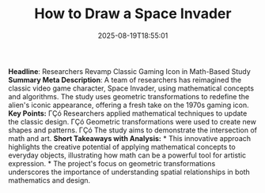 ﻿---
title: "How to Draw a Space Invader"
date: "2025-08-19T18:55:01"
category: "Markets"
summary: ""
slug: "how to draw a space invader"
source_urls:
  - "https://muffinman.io/blog/invaders/"
seo:
  title: "How to Draw a Space Invader | Hash n Hedge"
  description: ""
  keywords: ["news", "markets", "brief"]
---
**Headline**: Researchers Revamp Classic Gaming Icon in Math-Based Study  **Summary Meta Description**: A team of researchers has reimagined the classic video game character, Space Invader, using mathematical concepts and algorithms. The study uses geometric transformations to redefine the alien's iconic appearance, offering a fresh take on the 1970s gaming icon.  **Key Points:**  ΓÇó Researchers applied mathematical techniques to update the classic design. ΓÇó Geometric transformations were used to create new shapes and patterns. ΓÇó The study aims to demonstrate the intersection of math and art.  **Short Takeaways with Analysis:**  * This innovative approach highlights the creative potential of applying mathematical concepts to everyday objects, illustrating how math can be a powerful tool for artistic expression. * The project's focus on geometric transformations underscores the importance of understanding spatial relationships in both mathematics and design. 
